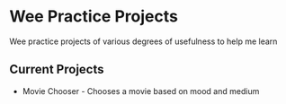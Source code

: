 # Wee Practice Projects
Wee practice projects of various degrees of usefulness to help me learn

## Current Projects
 - Movie Chooser - Chooses a movie based on mood and medium
